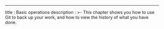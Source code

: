 ---
title       : Basic operations
description : >-
  This chapter shows you how to use Git to back up your work, and how
  to view the history of what you have done.

